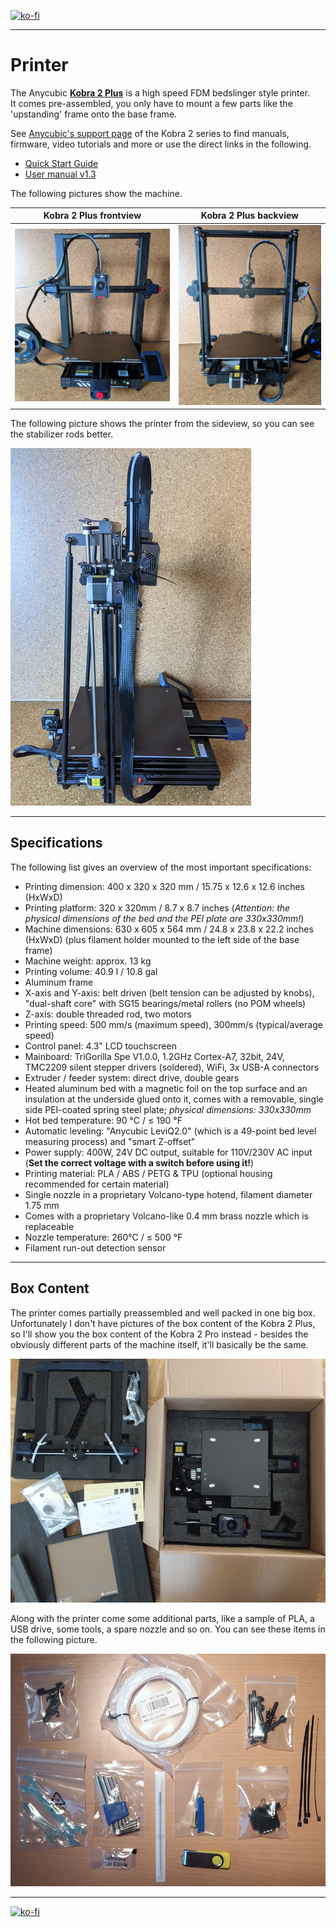 <link rel=”manifest” href=”docs/manifest.webmanifest”>

[![ko-fi](https://ko-fi.com/img/githubbutton_sm.svg)](https://ko-fi.com/U6U5NPB51)  

---  

# Printer
The Anycubic [**Kobra 2 Plus**](https://www.anycubic.com/products/kobra-2-plus) is a high speed FDM bedslinger style printer.  
It comes pre-assembled, you only have to mount a few parts like the 'upstanding' frame onto the base frame.  

See [Anycubic's support page](https://www.anycubic.com/pages/firmware-software) of the Kobra 2 series to find manuals, firmware, video tutorials and more or use the direct links in the following.  

- [Quick Start Guide](https://drive.google.com/file/d/1j56ZF9mZ1inqn_2VqiW4NKrMgp8Py3ND/view)
- [User manual v1.3](https://drive.google.com/file/d/1y4ia1O4PbxUcCqT6r8waSTeizWyOYlr6/view)



The following pictures show the machine.  
  
| Kobra 2 Plus frontview | Kobra 2 Plus backview |  
|:---------------------:|:--------------------:| 
| ![Kobra 2 Plus front](assets/images/printer_K2Plus_front_web.jpg) |  ![Kobra 2 Plus back](assets/images/printer_K2Plus_back_web.jpg) |  

The following picture shows the printer from the sideview, so you can see the stabilizer rods better.  

![Kobra 2 Plus side](assets/images/printer_K2Plus_sideview_web.jpg)

  

--- 

## Specifications  
  
The following list gives an overview of the most important specifications:    

- Printing dimension: 400 x 320 x 320 mm / 15.75 x 12.6 x 12.6 inches (HxWxD) 
- Printing platform: 320 x 320mm / 8.7 x 8.7 inches (*Attention: the physical dimensions of the bed and the PEI plate are 330x330mm!*) 
- Machine dimensions: 630 x 605 x 564 mm / 24.8 x 23.8 x 22.2 inches (HxWxD) (plus filament holder mounted to the left side of the base frame) 
- Machine weight: approx. 13 kg
- Printing volume: 40.9 l / 10.8 gal
- Aluminum frame  
- X-axis and Y-axis: belt driven (belt tension can be adjusted by knobs), "dual-shaft core" with SG15 bearings/metal rollers (no POM wheels)   
- Z-axis: double threaded rod, two motors  
- Printing speed: 500 mm/s (maximum speed), 300mm/s (typical/average speed)
- Control panel: 4.3" LCD touchscreen  
- Mainboard: TriGorilla Spe V1.0.0, 1.2GHz Cortex-A7, 32bit, 24V, TMC2209 silent stepper drivers (soldered), WiFi, 3x USB-A connectors 
- Extruder / feeder system: direct drive, double gears  
- Heated aluminum bed with a magnetic foil on the top surface and an insulation at the underside glued onto it, comes with a removable, single side PEI-coated spring steel plate; *physical dimensions: 330x330mm*  
- Hot bed temperature: 90 °C / ≤ 190 °F  
- Automatic leveling: "Anycubic LeviQ2.0" (which is a 49-point bed level measuring process) and "smart Z-offset" 
- Power supply: 400W, 24V DC output, suitable for 110V/230V AC input (**Set the correct voltage with a switch before using it!**)
- Printing material: PLA / ABS / PETG & TPU (optional housing recommended for certain material)  
- Single nozzle in a proprietary Volcano-type hotend, filament diameter 1.75 mm  
- Comes with a proprietary Volcano-like 0.4 mm brass nozzle which is replaceable  
- Nozzle temperature: 260°C / ≤ 500 °F   
- Filament run-out detection sensor  



---

## Box Content

The printer comes partially preassembled and well packed in one big box.  
Unfortunately I don't have pictures of the box content of the Kobra 2 Plus, so I'll show you the box content of the Kobra 2 Pro instead - besides the obviously different parts of the machine itself, it'll basically be the same.  

![Box content](assets/images/K2Pro_package_web.jpg)  
  
Along with the printer come some additional parts, like a sample of PLA, a USB drive, some tools, a spare nozzle and so on. You can see these items in the following picture.  

![Additional parts](assets/images/printer_K2Pro_additional-parts_web.jpg)  



---

[![ko-fi](https://ko-fi.com/img/githubbutton_sm.svg)](https://ko-fi.com/U6U5NPB51)  
 
